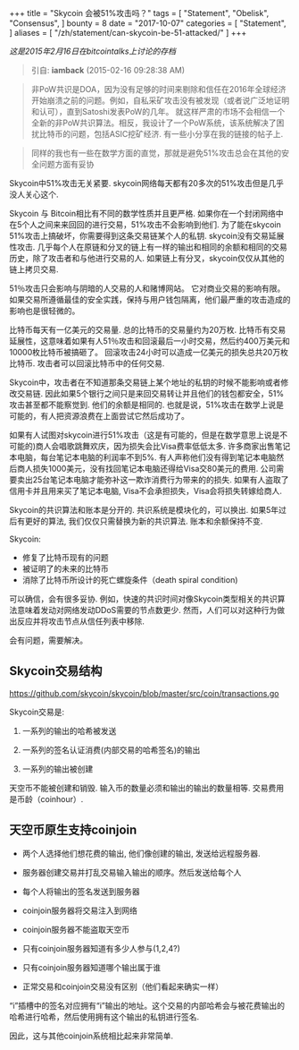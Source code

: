 +++
title = "Skycoin 会被51%攻击吗？"
tags = [
    "Statement",
    "Obelisk",
    "Consensus",
]
bounty = 8
date = "2017-10-07"
categories = [
    "Statement",
]
aliases = [
	"/zh/statement/can-skycoin-be-51-attacked/"
]
+++

*这是2015年2月16日在bitcointalks上讨论的存档*

> 引自: **iamback** (2015-02-16 09:28:38 AM)

> 非PoW共识是DOA，因为没有足够的时间来剔除和信任在2016年全球经济开始崩溃之前的问题。例如，自私采矿攻击没有被发现（或者说广泛地证明和认可），直到Satoshi发表PoW的几年。 就这样严肃的市场不会相信一个全新的非PoW共识算法。相反，我设计了一个PoW系统，该系统解决了困扰比特币的问题，包括ASIC挖矿经济. 有一些小分享在我的链接的帖子上.

> 同样的我也有一些在数学方面的直觉，那就是避免51%攻击总会在其他的安全问题方面有妥协

Skycoin中51%攻击无关紧要. skycoin网络每天都有20多次的51%攻击但是几乎没人关心这个.

Skycoin 与 Bitcoin相比有不同的数学性质并且更严格. 如果你在一个封闭网络中在5个人之间来来回回的进行交易，51%攻击不会影响到他们. 为了能在skycoin 51%攻击上搞破坏，你需要得到这条交易链某个人的私钥. skycoin没有交易延展性攻击. 几乎每个人在原链和分叉的链上有一样的输出和相同的余额和相同的交易历史，除了攻击者和与他进行交易的人. 如果链上有分叉，skycoin仅仅从其他的链上拷贝交易.

51％攻击只会影响与阴暗的人交易的人和赌博网站。 它对商业交易的影响有限。 如果交易所遵循最佳的安全实践，保持与用户钱包隔离，他们最严重的攻击造成的影响也是很轻微的。

比特币每天有一亿美元的交易量. 总的比特币的交易量约为20万枚.  比特币有交易延展性，这意味着如果有人51％攻击和回滚最后一小时交易，然后约400万美元和10000枚比特币被搞砸了。 回滚攻击24小时可以造成一亿美元的损失总共20万枚比特币. 攻击者可以回滚比特币中的任何交易.

Skycoin中，攻击者在不知道那条交易链上某个地址的私钥的时候不能影响或者修改交易链.  因此如果5个银行之间只是来回交易转让并且他们的钱包都安全，51%攻击甚至都不能察觉到. 他们的余额是相同的. 也就是说，51%攻击在数学上说是可能的，有人把资源浪费在上面尝试它然后成功了。

如果有人试图对skycoin进行51%攻击（这是有可能的，但是在数学意思上说是不可能的)商人会唱歌跳舞欢庆，因为损失会比Visa费率低低太多. 许多商家出售笔记本电脑，每台笔记本电脑的利润率不到5%. 有人声称他们没有得到笔记本电脑然后商人损失1000美元，没有找回笔记本电脑还得给Visa交80美元的费用. 公司需要卖出25台笔记本电脑才能弥补这一欺诈消费行为带来的的损失. 如果有人盗取了信用卡并且用来买了笔记本电脑, Visa不会承担损失，Visa会将损失转嫁给商人.

Skycoin的共识算法和账本是分开的. 共识系统是模块化的，可以换出. 如果5年过后有更好的算法, 我们仅仅只需替换为新的共识算法. 账本和余额保持不变.

Skycoin:

- 修复了比特币现有的问题
- 被证明了的未来的比特币
- 消除了比特币所设计的死亡螺旋条件（death spiral condition)

可以确信，会有很多妥协. 例如，快速的共识时间对像Skycoin类型相关的共识算法意味着发动对网络发动DDoS需要的节点数更少. 然而，人们可以对这种行为做出反应并将攻击节点从信任列表中移除.

会有问题，需要解决。

## Skycoin交易结构

https://github.com/skycoin/skycoin/blob/master/src/coin/transactions.go

Skycoin交易是:

1) 一系列的输出的哈希被发送

2) 一系列的签名认证消费(内部交易的哈希签名)的输出

3) 一系列的输出被创建

天空币不能被创建和销毁. 输入币的数量必须和输出的输出的数量相等. 交易费用是币龄（coinhour）.

## 天空币原生支持coinjoin

- 两个人选择他们想花费的输出, 他们像创建的输出, 发送给远程服务器.
- 服务器创建交易并打乱交易输入输出的顺序。然后发送给每个人
- 每个人将输出的签名发送到服务器
- coinjoin服务器将交易注入到网络

- coinjoin服务器不能盗取天空币
- 只有coinjoin服务器知道有多少人参与(1,2,4?)
- 只有coinjoin服务器知道哪个输出属于谁
- 正常交易和coinjoin交易没有区别（他们看起来确实一样）

“i”插槽中的签名对应拥有“i”输出的地址。这个交易的内部哈希会与被花费输出的哈希进行哈希，然后使用拥有这个输出的私钥进行签名.

因此，这与其他coinjoin系统相比起来非常简单.
